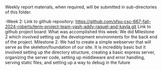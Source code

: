 Weekly report materials, when required, will be submitted in sub-directories of this folder.

-Week 2:
Link to github repository: https://github.com/sfsu-csc-667-fall-2024-roberts/term-project-team-yash-addy-raquel-and-kayla.git
Link to github project board: 
What was accomplished this week: We did Milestone 2 which involved setting up the development environments for the back end of the project.
Milestone 2: We had to create a simple webserver that will serve as the skeleton/foundation of our site. It is incredibly basic but it involved setting up the directory structure, creating a basic express server, organizing the server code, setting up middleware and error handling, serving static files, and setting up a way to debug in the future
